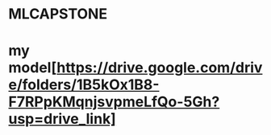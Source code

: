 # MLCAPSTONE

# my model[https://drive.google.com/drive/folders/1B5kOx1B8-F7RPpKMqnjsvpmeLfQo-5Gh?usp=drive_link]
